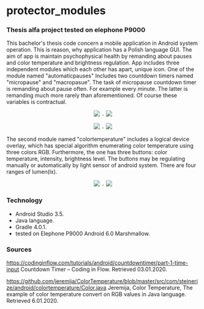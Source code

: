# protector_modules
### Thesis alfa project tested on elephone P9000

  This bachelor's thesis code concern a mobile application in Android system operation. This is reason, why application has a Polish language GUI. The aim of app is maintain psychophysical health by remanding about pauses and color temperature and brightness regulation. App includes three independent modules which each other has apart, unique icon. One of the module named "automaticpauses" Includes two countdown timers named "micropause" and "macropasue". The task of micropause countdown timer is remanding about pause often. For example every minute. The latter is remanding much more rarely than aforementioned. Of course these variables is contractual.

<p align="center">
  <img src="./images/background.png">
  <code>-</code>
  <img src="./images/automaticpauses.png">
</p>

<p align="center">
  <img src="./images/breakdecision.png">
  <code>-</code>
  <img src="./images/breaktime.png">
</p>

  The second module named "colortemperature" includes a logical device overlay, which has special algorithm enumerating color temperature using three colors RGB. Furthermore, the one has three buttons: color temperature, intensity, brightness level. The buttons may be regulating manually or automatically by light sensor of android system. There are four ranges of lumen(lx).

<p align="center">
  <img src="./images/lowlight.png">
  <code>-</code>
  <img src="./images/highlight.png">
</p>
 
### Technology

- Android Studio 3.5.
- Java language.
- Gradle 4.0.1.
- tested on Elephone P9000 Android 6.0 Marshmallow.

### Sources 

https://codinginflow.com/tutorials/android/countdowntimer/part-1-time-input Countdown Timer – Coding in Flow. Retrieved 03.01.2020.

https://github.com/jeremija/ColorTemperature/blob/master/src/com/steinerize/android/colortemperature/Color.java Jeremija, Color Temperature, The example of color temperature convert on RGB values in Java language. Retrieved 6.01.2020.

